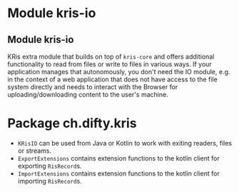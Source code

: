 # Module kris-io

## Module kris-io

KRis extra module that builds on top of `kris-core` and offers additional functionality
to read from files or write to files in various ways. If your application manages that
autonomously, you don't need the IO module, e.g. in the context of a web application that
does not have access to the file system directly and needs to interact with the Browser
for uploading/downloading content to the user's machine.

# Package ch.difty.kris

* `KRisIO` can be used from Java or Kotlin to work with exiting readers, files or streams.
* `ExportExtensions` contains extension functions to the kotlin client for exporting `RisRecord`s.
* `ImportExtensions` contains extension functions to the kotlin client for importing `RisRecord`s.